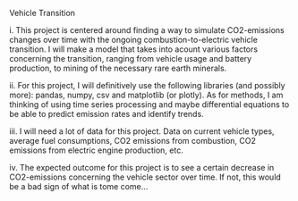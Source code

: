 Vehicle Transition

i. This project is centered around finding a way to simulate CO2-emissions changes over time with the ongoing combustion-to-electric vehicle transition. I will make a model that takes into acount various factors concerning the transition, ranging from vehicle usage and battery production, to mining of the necessary rare earth minerals.

ii. For this project, I will definitively use the following libraries (and possibly more): pandas, numpy, csv and matplotlib (or plotly). As for methods, I am thinking of using time series processing and maybe differential equations to be able to predict emission rates and identify trends.

iii. I will need a lot of data for this project. Data on current vehicle types, average fuel consumptions, CO2 emissions from combustion, CO2 emissions from electric engine production, etc.

iv. The expected outcome for this project is to see a certain decrease in CO2-emissions concerning the vehicle sector over time. If not, this would be a bad sign of what is tome come...
